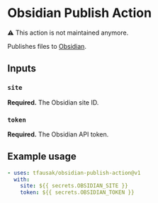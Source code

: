 # Obsidian Publish Action

:warning: This action is not maintained anymore.

Publishes files to [Obsidian](https://obsidian.md).

## Inputs

### `site`

**Required.** The Obsidian site ID.

### `token`

**Required.** The Obsidian API token.

## Example usage

``` yaml
- uses: tfausak/obsidian-publish-action@v1
  with:
    site: ${{ secrets.OBSIDIAN_SITE }}
    token: ${{ secrets.OBSIDIAN_TOKEN }}
```
